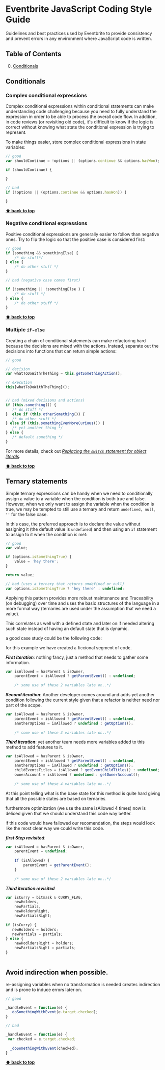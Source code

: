 # Eventbrite JavaScript Coding Style Guide

Guidelines and best practices used by Eventbrite to provide consistency and prevent errors in any environment where JavaScript code is written.

## Table of Contents

0. [Conditionals](#conditionals)


## Conditionals

### Complex conditional expressions

Complex conditional expressions within conditional statements can make understanding code challenging because you need to fully understand the expression in order to be able to process the overall code flow. In addition, in code reviews (or revisiting old code), it's difficult to know if the logic is correct without knowing what state the conditional expression is trying to represent.

To make things easier, store complex conditional expressions in state variables:

```js
// good
var shouldContinue = !options || (options.continue && options.hasWon);

if (shouldContinue) {

}

// bad
if (!options || (options.continue && options.hasWon)) {

}
```

**[⬆ back to top](#table-of-contents)**

### Negative conditional expressions

Positive conditional expressions are generally easier to follow than negative ones. Try to flip the logic so that the positive case is considered first:

```js
// good
if (something && somethingElse) {
    /* do stuff*/
} else {
    /* do other stuff */
}

// bad (negative case comes first)

if (!something || !somethingElse ) {
    /* do stuff */
} else {
    /* do other stuff */
}
```

**[⬆ back to top](#table-of-contents)**

### Multiple `if-else`

Creating a chain of conditional statements can make refactoring hard because the decisions are mixed with the actions. Instead, separate out the decisions into functions that can return simple actions:

```js
// good

// decision
var whatToDoWithTheThing = this.getSomethingAction();

// execution
this[whatToDoWithTheThing]();


// bad (mixed decisions and actions)
if (this.something()) {
   /* do stuff */
}  else if (this.otherSomething()) {
   /* do other stuff */
} else if (this.somethingEvenMoreCurious()) {
   /* yet another thing */
} else {
   /* default something */
}
```

For more details, check out [_Replacing the `switch` statement for object literals_](https://toddmotto.com/deprecating-the-switch-statement-for-object-literals/).

**[⬆ back to top](#table-of-contents)**

## Ternary statements

Simple ternary expressions can be handy when we need to conditionally assign a value to a variable when the condition is both true and false. However, when we only want to assign the variable when the condition is true, we may be tempted to still use a ternary and return `undefined, null, ''` for the false case.

In this case, the preferred approach is to declare the value without assigning it (the default value is `undefined`) and then using an `if` statement to assign to it when the condition is met:

```js
// good
var value;

if (options.isSomethingTrue) {
    value = 'hey there';
}

return value;

// bad (uses a ternary that returns undefined or null)
var options.isSomethingTrue ? 'hey there' : undefined;

```

Applying this pattern provides more robust maintenance and Traceability (on debugging) over time and uses the basic structures of the language in a more formal way (ternaries are used under the assumption that we need a value).

This correlates as well with a defined state and later on if needed altering such state instead of having an default state that is dynamic.

a good case study could be the following code: 

for this example we have created a ficcional segment of code. 

**_First iteration_**: nothing fancy, just a method that needs to gather some information.

```js
var isAllowed = hasParent & isOwner,
    parentEvent = isAllowed ? getParentEvent() : undefined;
    
    /* some use of these 2 variables late on..*/
```
**_Second iteration_**: Another developer comes around and adds yet another condition following the current style given that a refactor is neither need nor part of the scope. 

```js
var isAllowed = hasParent & isOwner,
    parentEvent = isAllowed ? getParentEvent() : undefined,
    anotherOptions = isAllowed ? undefined : getOptions();
   
    /* some use of these 3 variables late on..*/
```
**_Third iteration_**: yet another team needs more variables added to this method to add features to it. 

``` js
var isAllowed = hasParent & isOwner,
    parentEvent = isAllowed ? getParentEvent() : undefined,
    anotherOptions = isAllowed ? undefined : getOptions();
    childEventsTitles = isAllowed ? getEventChildTitles() : undefined;
    ownerAccount = isAllowed ? undefined : getOwnerAccount(); 
   
    /* some use of these 4 variables late on..*/
```

At this point telling what is the base state for this method is quite hard giving that all the possible states are based on ternaries. 

furthermore optimization (we use the same isAllowed 4 times) now is deliced given that we should understand this code way better. 

if this code would have fallowed our recomendation, the steps would look like the most clear way we could write this code. 

**_first Step revisited_**:

```js
var isAllowed = hasParent & isOwner,
    parentEvent = undefined;
    
    If (isAllowed) {
    	parentEvent = getParentEvent();
    }
    
    /* some use of these 2 variables late on..*/
```
 **_Third iteration revisited_**

```js
var isCurry = bitmask & CURRY_FLAG,
    newHolders,
    newPartials,
    newHoldersRight,
    newPartialsRight;
   
if (isCurry) {
   newHolders = holders;
   newPartials = partials;
} else {
 	newHodldersRight = holders;
 	newPartialsRight = partials;
}
   
``` 

## Avoid indirection when possible. 

re-assigning variables when no transformation is needed creates indirection and is prone to induce errors later on.

```js
// good

_handleEvent = function(e) {
  _doSomethingWithEvent(e.target.checked);   
}

// bad

_handleEvent = function(e) {
 var checked = e.target.checked;
 
  _doSomethingWithEvent(checked);   
}
```
**[⬆ back to top](#table-of-contents)**
